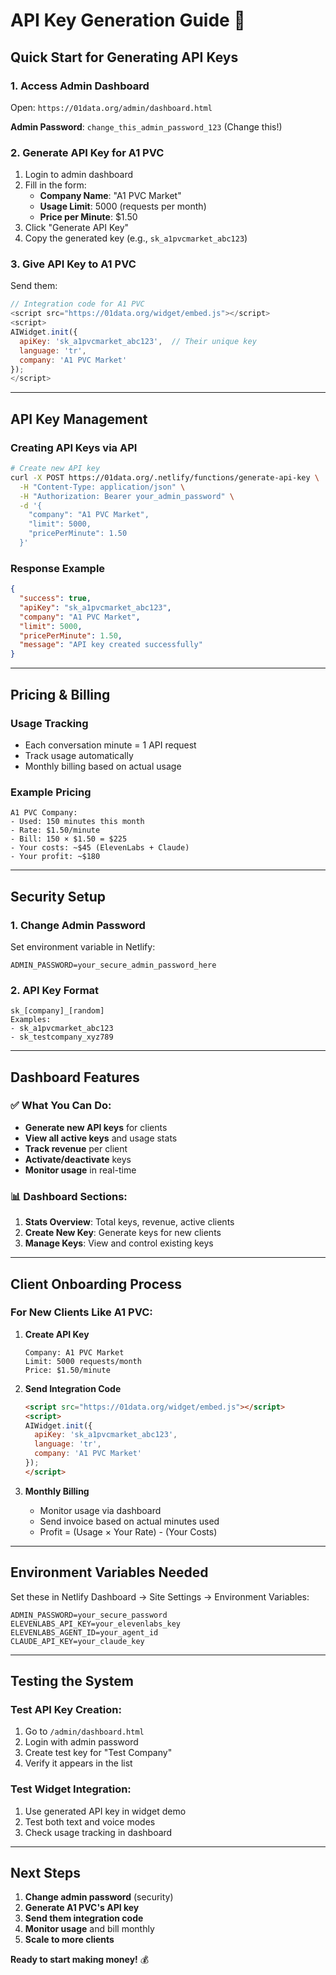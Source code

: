 # API Key Generation Guide 🔑

## Quick Start for Generating API Keys

### 1. Access Admin Dashboard
Open: `https://01data.org/admin/dashboard.html`

**Admin Password**: `change_this_admin_password_123` (Change this!)

### 2. Generate API Key for A1 PVC
1. Login to admin dashboard
2. Fill in the form:
   - **Company Name**: "A1 PVC Market"
   - **Usage Limit**: 5000 (requests per month)
   - **Price per Minute**: $1.50
3. Click "Generate API Key"
4. Copy the generated key (e.g., `sk_a1pvcmarket_abc123`)

### 3. Give API Key to A1 PVC
Send them:
```javascript
// Integration code for A1 PVC
<script src="https://01data.org/widget/embed.js"></script>
<script>
AIWidget.init({
  apiKey: 'sk_a1pvcmarket_abc123',  // Their unique key
  language: 'tr',
  company: 'A1 PVC Market'
});
</script>
```

---

## API Key Management

### Creating API Keys via API
```bash
# Create new API key
curl -X POST https://01data.org/.netlify/functions/generate-api-key \
  -H "Content-Type: application/json" \
  -H "Authorization: Bearer your_admin_password" \
  -d '{
    "company": "A1 PVC Market",
    "limit": 5000,
    "pricePerMinute": 1.50
  }'
```

### Response Example
```json
{
  "success": true,
  "apiKey": "sk_a1pvcmarket_abc123",
  "company": "A1 PVC Market",
  "limit": 5000,
  "pricePerMinute": 1.50,
  "message": "API key created successfully"
}
```

---

## Pricing & Billing

### Usage Tracking
- Each conversation minute = 1 API request
- Track usage automatically
- Monthly billing based on actual usage

### Example Pricing
```
A1 PVC Company:
- Used: 150 minutes this month
- Rate: $1.50/minute  
- Bill: 150 × $1.50 = $225
- Your costs: ~$45 (ElevenLabs + Claude)
- Your profit: ~$180
```

---

## Security Setup

### 1. Change Admin Password
Set environment variable in Netlify:
```
ADMIN_PASSWORD=your_secure_admin_password_here
```

### 2. API Key Format
```
sk_[company]_[random]
Examples:
- sk_a1pvcmarket_abc123
- sk_testcompany_xyz789
```

---

## Dashboard Features

### ✅ What You Can Do:
- **Generate new API keys** for clients
- **View all active keys** and usage stats
- **Track revenue** per client
- **Activate/deactivate** keys
- **Monitor usage** in real-time

### 📊 Dashboard Sections:
1. **Stats Overview**: Total keys, revenue, active clients
2. **Create New Key**: Generate keys for new clients
3. **Manage Keys**: View and control existing keys

---

## Client Onboarding Process

### For New Clients Like A1 PVC:

1. **Create API Key**
   ```
   Company: A1 PVC Market
   Limit: 5000 requests/month
   Price: $1.50/minute
   ```

2. **Send Integration Code**
   ```html
   <script src="https://01data.org/widget/embed.js"></script>
   <script>
   AIWidget.init({
     apiKey: 'sk_a1pvcmarket_abc123',
     language: 'tr',
     company: 'A1 PVC Market'
   });
   </script>
   ```

3. **Monthly Billing**
   - Monitor usage via dashboard
   - Send invoice based on actual minutes used
   - Profit = (Usage × Your Rate) - (Your Costs)

---

## Environment Variables Needed

Set these in Netlify Dashboard → Site Settings → Environment Variables:

```
ADMIN_PASSWORD=your_secure_password
ELEVENLABS_API_KEY=your_elevenlabs_key
ELEVENLABS_AGENT_ID=your_agent_id
CLAUDE_API_KEY=your_claude_key
```

---

## Testing the System

### Test API Key Creation:
1. Go to `/admin/dashboard.html`
2. Login with admin password
3. Create test key for "Test Company"
4. Verify it appears in the list

### Test Widget Integration:
1. Use generated API key in widget demo
2. Test both text and voice modes
3. Check usage tracking in dashboard

---

## Next Steps

1. **Change admin password** (security)
2. **Generate A1 PVC's API key**
3. **Send them integration code**
4. **Monitor usage** and bill monthly
5. **Scale to more clients**

**Ready to start making money!** 💰